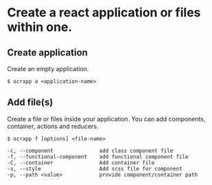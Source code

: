 # Create a react application or files within one.

## Create application

Create an empty application.

`$ ocrapp a <application-name>`

## Add file(s)

Create a file or files inside your application. You can add components, container, actions and reducers.

`$ ocrapp f [options] <file-name>`

```
-c, --component               add class component file
-f, --functional-component    add functional component file
-C, --container               Add container file
-s, --style                   Add scss file for component
-p, --path <value>            provide component/container path
```